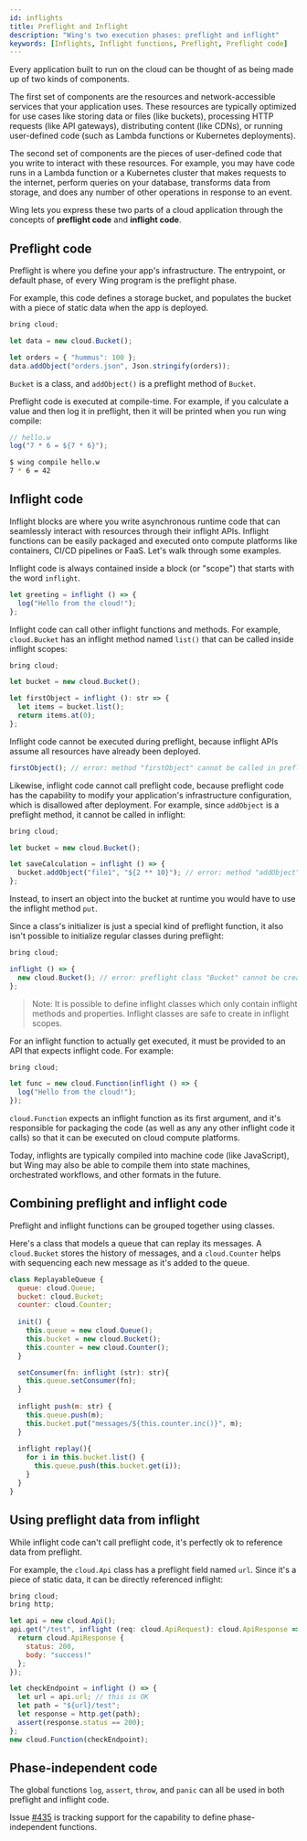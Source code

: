 ```yaml
---
id: inflights
title: Preflight and Inflight 
description: "Wing's two execution phases: preflight and inflight"
keywords: [Inflights, Inflight functions, Preflight, Preflight code]
---
```


Every application built to run on the cloud can be thought of as being made up of two kinds of components.

The first set of components are the resources and network-accessible services that your application uses.
These resources are typically optimized for use cases like storing data or files (like buckets), processing HTTP requests (like API gateways), distributing content (like CDNs), or running user-defined code (such as Lambda functions or Kubernetes deployments).

The second set of components are the pieces of user-defined code that you write to interact with these resources.
For example, you may have code runs in a Lambda function or a Kubernetes cluster that makes requests to the internet, perform queries on your database, transforms data from storage, and does any number of other operations in response to an event.

Wing lets you express these two parts of a cloud application through the concepts of **preflight code** and **inflight code**.

## Preflight code

Preflight is where you define your app's infrastructure.
The entrypoint, or default phase, of every Wing program is the preflight phase.

For example, this code defines a storage bucket, and populates the bucket with a piece of static data when the app is deployed.

```js playground
bring cloud;

let data = new cloud.Bucket();

let orders = { "hummus": 100 };
data.addObject("orders.json", Json.stringify(orders));
```

`Bucket` is a class, and `addObject()` is a preflight method of `Bucket`.

Preflight code is executed at compile-time.
For example, if you calculate a value and then log it in preflight, then it will be printed when you run wing compile:

```js playground
// hello.w
log("7 * 6 = ${7 * 6}");
```

```bash
$ wing compile hello.w
7 * 6 = 42
```

## Inflight code

Inflight blocks are where you write asynchronous runtime code that can seamlessly interact with resources through their inflight APIs.
Inflight functions can be easily packaged and executed onto compute platforms like containers, CI/CD pipelines or FaaS.
Let's walk through some examples.

Inflight code is always contained inside a block (or "scope") that starts with the word `inflight`.

```js playground
let greeting = inflight () => {
  log("Hello from the cloud!");
};
```

Inflight code can call other inflight functions and methods.
For example, `cloud.Bucket` has an inflight method named `list()` that can be called inside inflight scopes:

```js playground
bring cloud;

let bucket = new cloud.Bucket();

let firstObject = inflight (): str => {
  let items = bucket.list();
  return items.at(0);
};
```

Inflight code cannot be executed during preflight, because inflight APIs assume all resources have already been deployed.

```js
firstObject(); // error: method "firstObject" cannot be called in preflight phase
```

Likewise, inflight code cannot call preflight code, because preflight code has the capability to modify your application's infrastructure configuration, which is disallowed after deployment.
For example, since `addObject` is a preflight method, it cannot be called in inflight:

```js playground
bring cloud;

let bucket = new cloud.Bucket();

let saveCalculation = inflight () => {
  bucket.addObject("file1", "${2 ** 10}"); // error: method "addObject" cannot be called in inflight phase
};
```

Instead, to insert an object into the bucket at runtime you would have to use the inflight method `put`.

Since a class's initializer is just a special kind of preflight function, it also isn't possible to initialize regular classes during preflight:

```js playground
bring cloud;

inflight () => {
  new cloud.Bucket(); // error: preflight class "Bucket" cannot be created in inflight
};
```

> Note: It is possible to define inflight classes which only contain inflight methods and properties. Inflight classes are safe to create in inflight scopes.

For an inflight function to actually get executed, it must be provided to an API that expects inflight code. For example:

```js playground
bring cloud;

let func = new cloud.Function(inflight () => {
  log("Hello from the cloud!");
});
```

`cloud.Function` expects an inflight function as its first argument, and it's responsible for packaging the code (as well as any any other inflight code it calls) so that it can be executed on cloud compute platforms.

Today, inflights are typically compiled into machine code (like JavaScript), but Wing may also be able to compile them into state machines, orchestrated workflows, and other formats in the future.

## Combining preflight and inflight code

Preflight and inflight functions can be grouped together using classes.

Here's a class that models a queue that can replay its messages.
A `cloud.Bucket` stores the history of messages, and a `cloud.Counter` helps with sequencing each new message as it's added to the queue.

```js playground
class ReplayableQueue {
  queue: cloud.Queue;
  bucket: cloud.Bucket; 
  counter: cloud.Counter;
  
  init() {
    this.queue = new cloud.Queue();
    this.bucket = new cloud.Bucket();
    this.counter = new cloud.Counter();
  }

  setConsumer(fn: inflight (str): str){
    this.queue.setConsumer(fn);
  }
  
  inflight push(m: str) {
    this.queue.push(m);
    this.bucket.put("messages/${this.counter.inc()}", m);
  }
  
  inflight replay(){
    for i in this.bucket.list() {
      this.queue.push(this.bucket.get(i));
    }
  }
}
```

## Using preflight data from inflight

While inflight code can't call preflight code, it's perfectly ok to reference data from preflight.

For example, the `cloud.Api` class has a preflight field named `url`.
Since it's a piece of static data, it can be directly referenced inflight:

```js playground
bring cloud;
bring http;

let api = new cloud.Api();
api.get("/test", inflight (req: cloud.ApiRequest): cloud.ApiResponse => {
  return cloud.ApiResponse {
    status: 200,
    body: "success!"
  };
});

let checkEndpoint = inflight () => {
  let url = api.url; // this is OK
  let path = "${url}/test";
  let response = http.get(path);
  assert(response.status == 200);
};
new cloud.Function(checkEndpoint);
```

## Phase-independent code

The global functions `log`, `assert`, `throw`, and `panic` can all be used in both preflight and inflight code.

Issue [#435](https://github.com/winglang/wing/issues/435) is tracking support for the capability to define phase-independent functions.
